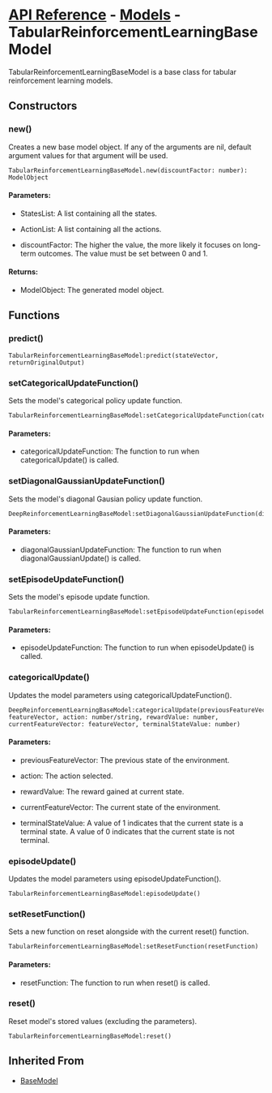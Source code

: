 # [API Reference](../../API.md) - [Models](../Models.md) - TabularReinforcementLearningBaseModel

TabularReinforcementLearningBaseModel is a base class for tabular reinforcement learning models.

## Constructors

### new()

Creates a new base model object. If any of the arguments are nil, default argument values for that argument will be used.

```
TabularReinforcementLearningBaseModel.new(discountFactor: number): ModelObject
```

#### Parameters:

* StatesList: A list containing all the states.

* ActionList: A list containing all the actions. 

* discountFactor: The higher the value, the more likely it focuses on long-term outcomes. The value must be set between 0 and 1.

#### Returns:

* ModelObject: The generated model object.

## Functions

### predict()

```
TabularReinforcementLearningBaseModel:predict(stateVector, returnOriginalOutput)
```

### setCategoricalUpdateFunction()

Sets the model's categorical policy update function.

```
TabularReinforcementLearningBaseModel:setCategoricalUpdateFunction(categoricalUpdateFunction)
```

#### Parameters:

* categoricalUpdateFunction: The function to run when categoricalUpdate() is called.

### setDiagonalGaussianUpdateFunction()

Sets the model's diagonal Gausian policy update function.

```
DeepReinforcementLearningBaseModel:setDiagonalGaussianUpdateFunction(diagonalGaussianUpdateFunction)
```

#### Parameters:

* diagonalGaussianUpdateFunction: The function to run when diagonalGaussianUpdate() is called.

### setEpisodeUpdateFunction()

Sets the model's episode update function.

```
TabularReinforcementLearningBaseModel:setEpisodeUpdateFunction(episodeUpdateFunction)
```

#### Parameters:

* episodeUpdateFunction: The function to run when episodeUpdate() is called.

### categoricalUpdate()

Updates the model parameters using categoricalUpdateFunction().

```
DeepReinforcementLearningBaseModel:categoricalUpdate(previousFeatureVector: featureVector, action: number/string, rewardValue: number, currentFeatureVector: featureVector, terminalStateValue: number)
```

#### Parameters:

* previousFeatureVector: The previous state of the environment.

* action: The action selected.

* rewardValue: The reward gained at current state.

* currentFeatureVector: The current state of the environment.

* terminalStateValue: A value of 1 indicates that the current state is a terminal state. A value of 0 indicates that the current state is not terminal.

### episodeUpdate()

Updates the model parameters using episodeUpdateFunction().

```
TabularReinforcementLearningBaseModel:episodeUpdate()
```

### setResetFunction()

Sets a new function on reset alongside with the current reset() function. 

```
TabularReinforcementLearningBaseModel:setResetFunction(resetFunction)
```

#### Parameters:

* resetFunction: The function to run when reset() is called.

### reset()

Reset model's stored values (excluding the parameters).

```
TabularReinforcementLearningBaseModel:reset()
```

## Inherited From

* [BaseModel](BaseModel.md)
